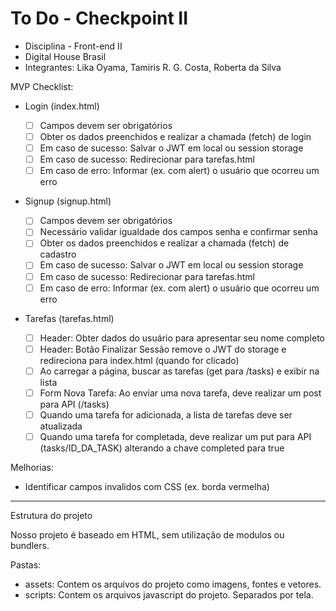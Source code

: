 # To Do - Checkpoint II
- Disciplina - Front-end II
- Digital House Brasil
- Integrantes: Lika Oyama, Tamiris R. G. Costa, Roberta da Silva

MVP Checklist:

- Login (index.html)

  - [ ] Campos devem ser obrigatórios
  - [ ] Obter os dados preenchidos e realizar a chamada (fetch) de login
  - [ ] Em caso de sucesso: Salvar o JWT em local ou session storage
  - [ ] Em caso de sucesso: Redirecionar para tarefas.html
  - [ ] Em caso de erro: Informar (ex. com alert) o usuário que ocorreu um erro

- Signup (signup.html)

  - [ ] Campos devem ser obrigatórios
  - [ ] Necessário validar igualdade dos campos senha e confirmar senha
  - [ ] Obter os dados preenchidos e realizar a chamada (fetch) de cadastro
  - [ ] Em caso de sucesso: Salvar o JWT em local ou session storage
  - [ ] Em caso de sucesso: Redirecionar para tarefas.html
  - [ ] Em caso de erro: Informar (ex. com alert) o usuário que ocorreu um erro

- Tarefas (tarefas.html)

  - [ ] Header: Obter dados do usuário para apresentar seu nome completo
  - [ ] Header: Botão Finalizar Sessão remove o JWT do storage e redireciona para index.html (quando for clicado)
  - [ ] Ao carregar a página, buscar as tarefas (get para /tasks) e exibir na lista
  - [ ] Form Nova Tarefa: Ao enviar uma nova tarefa, deve realizar um post para API (/tasks)
  - [ ] Quando uma tarefa for adicionada, a lista de tarefas deve ser atualizada
  - [ ] Quando uma tarefa for completada, deve realizar um put para API (tasks/ID_DA_TASK) alterando a chave completed para true

Melhorias:

- Identificar campos invalidos com CSS (ex. borda vermelha)

---

Estrutura do projeto

Nosso projeto é baseado em HTML, sem utilização de modulos ou bundlers.

Pastas:

- assets: Contem os arquivos do projeto como imagens, fontes e vetores.
- scripts: Contem os arquivos javascript do projeto. Separados por tela.
